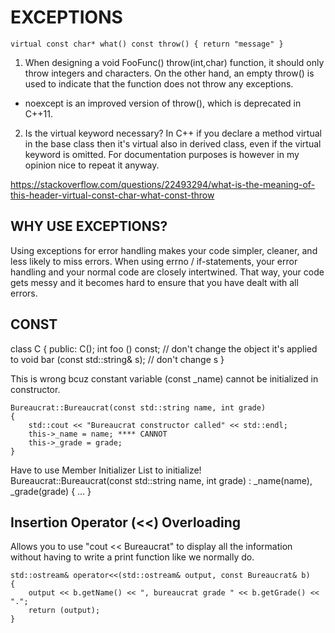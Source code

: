 # EXCEPTIONS
```
virtual const char* what() const throw() { return "message" }
```
1. When designing a void FooFunc() throw(int,char) function, it should only 
throw integers and characters. On the other hand, an empty throw() is used to 
indicate that the function does not throw any exceptions.
- noexcept is an improved version of throw(), which is deprecated in C++11. 

2. Is the virtual keyword necessary?
In C++ if you declare a method virtual in the base class then it's virtual also 
in derived class, even if the virtual keyword is omitted.
For documentation purposes is however in my opinion nice to repeat it anyway.

https://stackoverflow.com/questions/22493294/what-is-the-meaning-of-this-header-virtual-const-char-what-const-throw
## WHY USE EXCEPTIONS? 
Using exceptions for error handling makes your code simpler, cleaner, and less 
likely to miss errors. When using errno / if-statements, your error handling 
and your normal code are closely intertwined. That way, your code gets messy 
and it becomes hard to ensure that you have dealt with all errors.

## CONST
class C 
{
	public:
   	C();
	int foo () const;  // don't change the object it's applied to
	void bar (const std::string& s);  // don't change s
}

This is wrong bcuz constant variable (const _name) cannot be initialized in constructor.
```
Bureaucrat::Bureaucrat(const std::string name, int grade)
{
	std::cout << "Bureaucrat constructor called" << std::endl;
	this->_name = name; **** CANNOT
	this->_grade = grade;
}
```

Have to use Member Initializer List to initialize!
Bureaucrat::Bureaucrat(const std::string name, int grade) : _name(name), _grade(grade)
{ 
	...
}

## Insertion Operator (<<) Overloading
Allows you to use "cout << Bureaucrat" to display all the information without having
to write a print function like we normally do.
```
std::ostream& operator<<(std::ostream& output, const Bureaucrat& b)
{
	output << b.getName() << ", bureaucrat grade " << b.getGrade() << ".";
	return (output);
}
```